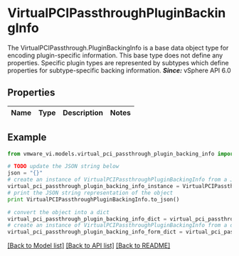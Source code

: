 # VirtualPCIPassthroughPluginBackingInfo

The VirtualPCIPassthrough.PluginBackingInfo is a base data object type for encoding plugin-specific information.  This base type does not define any properties. Specific plugin types are represented by subtypes which define properties for subtype-specific backing information.  ***Since:*** vSphere API 6.0 

## Properties
Name | Type | Description | Notes
------------ | ------------- | ------------- | -------------

## Example

```python
from vmware_vi.models.virtual_pci_passthrough_plugin_backing_info import VirtualPCIPassthroughPluginBackingInfo

# TODO update the JSON string below
json = "{}"
# create an instance of VirtualPCIPassthroughPluginBackingInfo from a JSON string
virtual_pci_passthrough_plugin_backing_info_instance = VirtualPCIPassthroughPluginBackingInfo.from_json(json)
# print the JSON string representation of the object
print VirtualPCIPassthroughPluginBackingInfo.to_json()

# convert the object into a dict
virtual_pci_passthrough_plugin_backing_info_dict = virtual_pci_passthrough_plugin_backing_info_instance.to_dict()
# create an instance of VirtualPCIPassthroughPluginBackingInfo from a dict
virtual_pci_passthrough_plugin_backing_info_form_dict = virtual_pci_passthrough_plugin_backing_info.from_dict(virtual_pci_passthrough_plugin_backing_info_dict)
```
[[Back to Model list]](../README.md#documentation-for-models) [[Back to API list]](../README.md#documentation-for-api-endpoints) [[Back to README]](../README.md)


